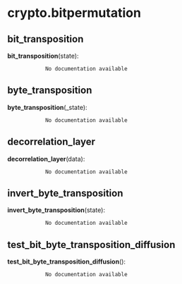 crypto.bitpermutation
==============



bit_transposition
--------------

**bit_transposition**(state):

				No documentation available


byte_transposition
--------------

**byte_transposition**(_state):

				No documentation available


decorrelation_layer
--------------

**decorrelation_layer**(data):

				No documentation available


invert_byte_transposition
--------------

**invert_byte_transposition**(state):

				No documentation available


test_bit_byte_transposition_diffusion
--------------

**test_bit_byte_transposition_diffusion**():

				No documentation available
